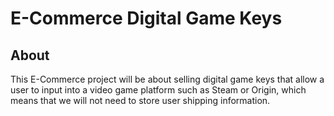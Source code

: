 # E-Commerce Digital Game Keys

## About
This E-Commerce project will be about selling digital game keys that allow a user to input into a video game platform such as Steam or Origin, which means that we will not need to store user shipping information.

